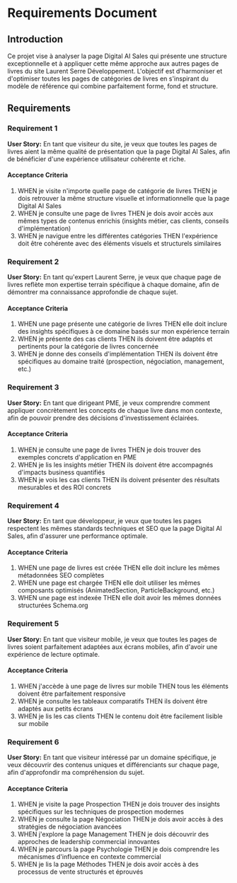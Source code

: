 # Requirements Document

## Introduction

Ce projet vise à analyser la page Digital AI Sales qui présente une structure exceptionnelle et à appliquer cette même approche aux autres pages de livres du site Laurent Serre Développement. L'objectif est d'harmoniser et d'optimiser toutes les pages de catégories de livres en s'inspirant du modèle de référence qui combine parfaitement forme, fond et structure.

## Requirements

### Requirement 1

**User Story:** En tant que visiteur du site, je veux que toutes les pages de livres aient la même qualité de présentation que la page Digital AI Sales, afin de bénéficier d'une expérience utilisateur cohérente et riche.

#### Acceptance Criteria

1. WHEN je visite n'importe quelle page de catégorie de livres THEN je dois retrouver la même structure visuelle et informationnelle que la page Digital AI Sales
2. WHEN je consulte une page de livres THEN je dois avoir accès aux mêmes types de contenus enrichis (insights métier, cas clients, conseils d'implémentation)
3. WHEN je navigue entre les différentes catégories THEN l'expérience doit être cohérente avec des éléments visuels et structurels similaires

### Requirement 2

**User Story:** En tant qu'expert Laurent Serre, je veux que chaque page de livres reflète mon expertise terrain spécifique à chaque domaine, afin de démontrer ma connaissance approfondie de chaque sujet.

#### Acceptance Criteria

1. WHEN une page présente une catégorie de livres THEN elle doit inclure des insights spécifiques à ce domaine basés sur mon expérience terrain
2. WHEN je présente des cas clients THEN ils doivent être adaptés et pertinents pour la catégorie de livres concernée
3. WHEN je donne des conseils d'implémentation THEN ils doivent être spécifiques au domaine traité (prospection, négociation, management, etc.)

### Requirement 3

**User Story:** En tant que dirigeant PME, je veux comprendre comment appliquer concrètement les concepts de chaque livre dans mon contexte, afin de pouvoir prendre des décisions d'investissement éclairées.

#### Acceptance Criteria

1. WHEN je consulte une page de livres THEN je dois trouver des exemples concrets d'application en PME
2. WHEN je lis les insights métier THEN ils doivent être accompagnés d'impacts business quantifiés
3. WHEN je vois les cas clients THEN ils doivent présenter des résultats mesurables et des ROI concrets

### Requirement 4

**User Story:** En tant que développeur, je veux que toutes les pages respectent les mêmes standards techniques et SEO que la page Digital AI Sales, afin d'assurer une performance optimale.

#### Acceptance Criteria

1. WHEN une page de livres est créée THEN elle doit inclure les mêmes métadonnées SEO complètes
2. WHEN une page est chargée THEN elle doit utiliser les mêmes composants optimisés (AnimatedSection, ParticleBackground, etc.)
3. WHEN une page est indexée THEN elle doit avoir les mêmes données structurées Schema.org

### Requirement 5

**User Story:** En tant que visiteur mobile, je veux que toutes les pages de livres soient parfaitement adaptées aux écrans mobiles, afin d'avoir une expérience de lecture optimale.

#### Acceptance Criteria

1. WHEN j'accède à une page de livres sur mobile THEN tous les éléments doivent être parfaitement responsive
2. WHEN je consulte les tableaux comparatifs THEN ils doivent être adaptés aux petits écrans
3. WHEN je lis les cas clients THEN le contenu doit être facilement lisible sur mobile

### Requirement 6

**User Story:** En tant que visiteur intéressé par un domaine spécifique, je veux découvrir des contenus uniques et différenciants sur chaque page, afin d'approfondir ma compréhension du sujet.

#### Acceptance Criteria

1. WHEN je visite la page Prospection THEN je dois trouver des insights spécifiques sur les techniques de prospection modernes
2. WHEN je consulte la page Négociation THEN je dois avoir accès à des stratégies de négociation avancées
3. WHEN j'explore la page Management THEN je dois découvrir des approches de leadership commercial innovantes
4. WHEN je parcours la page Psychologie THEN je dois comprendre les mécanismes d'influence en contexte commercial
5. WHEN je lis la page Méthodes THEN je dois avoir accès à des processus de vente structurés et éprouvés